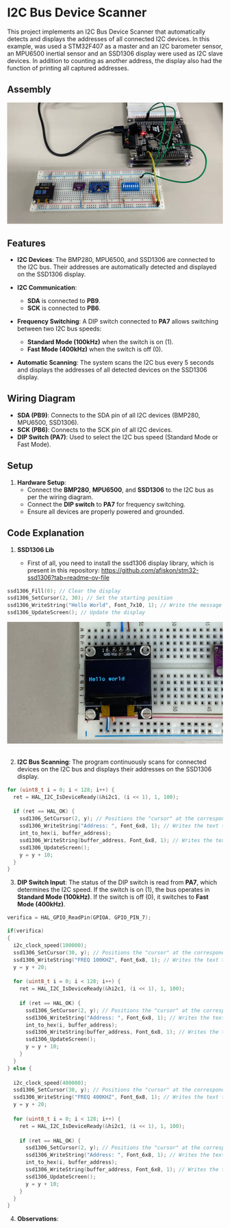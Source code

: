 # I2C Bus Device Scanner

This project implements an I2C Bus Device Scanner that automatically detects and displays the addresses of all connected I2C devices. In this example, was used a STM32F407 as a master and an I2C barometer sensor, an MPU6500 inertial sensor and an SSD1306 display were used as I2C slave devices. In addition to counting as another address, the display also had the function of printing all captured addresses.

## Assembly
![](images/Assembly.jfif)


## Features

- **I2C Devices**: The BMP280, MPU6500, and SSD1306 are connected to the I2C bus. Their addresses are automatically detected and displayed on the SSD1306 display.
  
- **I2C Communication**: 
  - **SDA** is connected to **PB9**.
  - **SCK** is connected to **PB6**.
  
- **Frequency Switching**: A DIP switch connected to **PA7** allows switching between two I2C bus speeds:
  - **Standard Mode (100kHz)** when the switch is on (1).
  - **Fast Mode (400kHz)** when the switch is off (0).
  
- **Automatic Scanning**: The system scans the I2C bus every 5 seconds and displays the addresses of all detected devices on the SSD1306 display.

## Wiring Diagram

- **SDA (PB9)**: Connects to the SDA pin of all I2C devices (BMP280, MPU6500, SSD1306).
- **SCK (PB6)**: Connects to the SCK pin of all I2C devices.
- **DIP Switch (PA7)**: Used to select the I2C bus speed (Standard Mode or Fast Mode).
  
## Setup

1. **Hardware Setup**:
   - Connect the **BMP280**, **MPU6500**, and **SSD1306** to the I2C bus as per the wiring diagram.
   - Connect the **DIP switch** to **PA7** for frequency switching.
   - Ensure all devices are properly powered and grounded.

## Code Explanation

1. **SSD1306 Lib**

   - First of all, you need to install the ssd1306 display library, which is present in this repository: https://github.com/afiskon/stm32-ssd1306?tab=readme-ov-file
```c
ssd1306_Fill(0); // Clear the display
ssd1306_SetCursor(2, 30); // Set the starting position
ssd1306_WriteString("Hello World", Font_7x10, 1); // Write the message
ssd1306_UpdateScreen(); // Update the display
```
![](images/Hello-world.jfif)
<br>
<br>

2. **I2C Bus Scanning**: The program continuously scans for connected devices on the I2C bus and displays their addresses on the SSD1306 display.

```c
for (uint8_t i = 0; i < 128; i++) {
  ret = HAL_I2C_IsDeviceReady(&hi2c1, (i << 1), 1, 100);

  if (ret == HAL_OK) {
    ssd1306_SetCursor(2, y); // Positions the "cursor" at the corresponding pixel
    ssd1306_WriteString("Address: ", Font_6x8, 1); // Writes the text to the buffer
    int_to_hex(i, buffer_address);
    ssd1306_WriteString(buffer_address, Font_6x8, 1); // Writes the text to the buffer
    ssd1306_UpdateScreen();
    y = y + 10;
  }
}
```
  
3. **DIP Switch Input**: The status of the DIP switch is read from **PA7**, which determines the I2C speed. If the switch is on (1), the bus operates in **Standard Mode (100kHz)**. If the switch is off (0), it switches to **Fast Mode (400kHz)**.
```c
verifica = HAL_GPIO_ReadPin(GPIOA, GPIO_PIN_7);
```

```c
if(verifica)
{
  i2c_clock_speed(100000);
  ssd1306_SetCursor(30, y); // Positions the "cursor" at the corresponding pixel
  ssd1306_WriteString("FREQ 100KHZ", Font_6x8, 1); // Writes the text to the buffer
  y = y + 20;

  for (uint8_t i = 0; i < 128; i++) {
    ret = HAL_I2C_IsDeviceReady(&hi2c1, (i << 1), 1, 100);

    if (ret == HAL_OK) {
      ssd1306_SetCursor(2, y); // Positions the "cursor" at the corresponding pixel
      ssd1306_WriteString("Address: ", Font_6x8, 1); // Writes the text to the buffer
      int_to_hex(i, buffer_address);
      ssd1306_WriteString(buffer_address, Font_6x8, 1); // Writes the text to the buffer
      ssd1306_UpdateScreen();
      y = y + 10;
    }
  }
} else {

  i2c_clock_speed(400000);
  ssd1306_SetCursor(30, y); // Positions the "cursor" at the corresponding pixel
  ssd1306_WriteString("FREQ 400KHZ", Font_6x8, 1); // Writes the text to the buffer
  y = y + 20;

  for (uint8_t i = 0; i < 128; i++) {
    ret = HAL_I2C_IsDeviceReady(&hi2c1, (i << 1), 1, 100);

    if (ret == HAL_OK) {
      ssd1306_SetCursor(2, y); // Positions the "cursor" at the corresponding pixel
      ssd1306_WriteString("Address: ", Font_6x8, 1); // Writes the text to the buffer
      int_to_hex(i, buffer_address);
      ssd1306_WriteString(buffer_address, Font_6x8, 1); // Writes the text to the buffer
      ssd1306_UpdateScreen();
      y = y + 10;
    }
  }
}
```

4. **Observations**:


